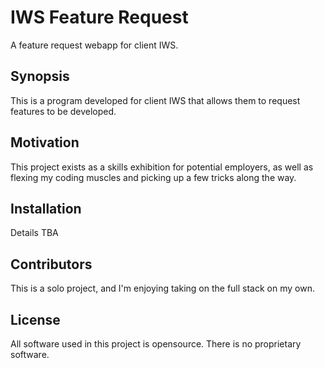 # IWS Feature Request
A feature request webapp for client IWS.

## Synopsis
This is a program developed for client IWS that allows them to request features to be developed.

## Motivation
This project exists as a skills exhibition for potential employers, as well as flexing my coding muscles and picking up a few tricks along the way.

## Installation
Details TBA

## Contributors
This is a solo project, and I'm enjoying taking on the full stack on my own.

## License
All software used in this project is opensource. There is no proprietary software.
